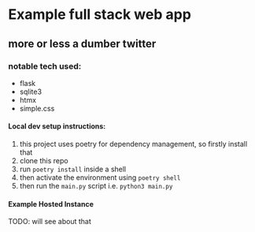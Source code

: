# Example full stack web app
## more or less a dumber twitter 

### notable tech used:
- flask
- sqlite3
- htmx
- simple.css

#### Local dev setup instructions:
1. this project uses poetry for dependency management, so firstly install that
2. clone this repo
3. run `poetry install` inside a shell
4. then activate the environment using `poetry shell`
5. then run the `main.py` script i.e. `python3 main.py`

#### Example Hosted Instance
TODO: will see about that 
